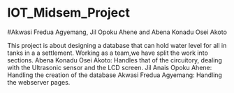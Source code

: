 # IOT_Midsem_Project
#Akwasi Fredua Agyemang, Jil Opoku Ahene and Abena Konadu Osei Akoto

This project is about designing a database that can hold water level for all in tanks in a a settlement.
Working as a team,we have split the work into sections.
Abena Konadu Osei Akoto: Handles that of the circuitory, dealing with the Ultrasonic sensor and the LCD screen.
Jil Anais Opoku Ahene: Handling the creation of the database
Akwasi Fredua Agyemang: Handling the webserver pages.

